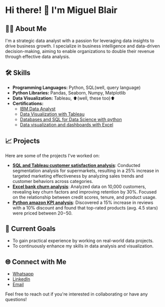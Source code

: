 # Hi there! 👋 I'm Miguel Blair

## 👨‍💻 About Me
I'm a strategic data analyst with a passion for leveraging data insights to drive business growth. I specialize in business intelligence and data-driven decision-making, aiming to enable organizations to double their revenue through effective data analysis.

## 🛠️ Skills
- **Programming Languages:** Python, SQL(well, query language)
- **Python Libraries:** Pandas, Seaborn, Numpy, Matplotlib
- **Data Visualization:** Tableau, ⬆(well, these too)⬆
- **Certifications:** 
  - [IBM Data Analyst](https://coursera.org/verify/professional-cert/POHES5LR4D4G)
  - [Data Visualization with Tableau](https://coursera.org/share/0c05b0b2d378fc121e230741570605ee)
  - [Databases and SQL for Data Science with python](https://coursera.org/verify/LDVKZNR8W2JK)
  - [Data visualization and dashboards with Excel](https://coursera.org/verify/QRKRLEE3KRH2)

## 📈 Projects
Here are some of the projects I've worked on:

- **[SQL and Tableau customer satisfaction analysis](https://github.com/MiguelBlair/SQL_and_Tableau_customer_satisfaction_analysis/blob/main/SQL_and_Tableau_analysis.ipynb)**: Conducted segmentation analysis for supermarkets, resulting in a 25% increase in targeted marketing effectiveness by analyzing sales trends and customer behaviors across categories.
- **[Excel bank churn analysis](https://github.com/MiguelBlair/excel_bank_churn_analysis/blob/main/excel_analysis.ipynb)**: Analyzed data on 10,000 customers, revealing key churn factors and improving retention by 30%. Focused on the relationship between credit scores, tenure, and product usage.
- **[Python amazon KPI analysis](https://github.com/MiguelBlair/python_amazon_KPI_analysis/blob/main/python_analysis.ipynb)**: Discovered a 15% increase in reviews with a 10% discount and found that top-rated products (avg. 4.5 stars) were priced between $20-$50.

## 🚀 Current Goals
- To gain practical experience by working on real-world data projects.
- To continuously enhance my skills in data analysis and visualization.

## 🌐 Connect with Me
- [Whatsapp](https://wa.me/18764258558)
- [LinkedIn](https://www.linkedin.com/in/miguelblair)
- [Email](mailto:miguelblair2005@gmail.com)

Feel free to reach out if you're interested in collaborating or have any questions!

